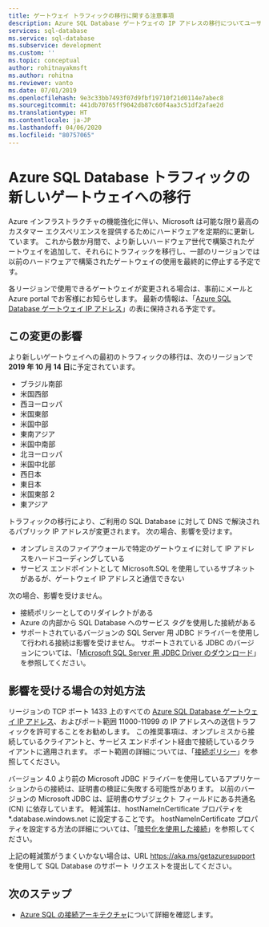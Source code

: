 ```yaml
---
title: ゲートウェイ トラフィックの移行に関する注意事項
description: Azure SQL Database ゲートウェイの IP アドレスの移行についてユーザーにお知らせする記事です
services: sql-database
ms.service: sql-database
ms.subservice: development
ms.custom: ''
ms.topic: conceptual
author: rohitnayakmsft
ms.author: rohitna
ms.reviewer: vanto
ms.date: 07/01/2019
ms.openlocfilehash: 9e3c33bb7493f07d9fbf19710f21d0114e7abec8
ms.sourcegitcommit: 441db70765ff9042db87c60f4aa3c51df2afae2d
ms.translationtype: HT
ms.contentlocale: ja-JP
ms.lasthandoff: 04/06/2020
ms.locfileid: "80757065"
---
```

# <a name="azure-sql-database-traffic-migration-to-newer-gateways"></a>Azure SQL Database トラフィックの新しいゲートウェイへの移行

Azure インフラストラクチャの機能強化に伴い、Microsoft は可能な限り最高のカスタマー エクスペリエンスを提供するためにハードウェアを定期的に更新しています。 これから数か月間で、より新しいハードウェア世代で構築されたゲートウェイを追加して、それらにトラフィックを移行し、一部のリージョンでは以前のハードウェアで構築されたゲートウェイの使用を最終的に停止する予定です。  

各リージョンで使用できるゲートウェイが変更される場合は、事前にメールと Azure portal でお客様にお知らせします。 最新の情報は、「[Azure SQL Database ゲートウェイ IP アドレス](sql-database-connectivity-architecture.md#azure-sql-database-gateway-ip-addresses)」の表に保持される予定です。

## <a name="impact-of-this-change"></a>この変更の影響

より新しいゲートウェイへの最初のトラフィックの移行は、次のリージョンで **2019 年 10 月 14 日**に予定されています。
- ブラジル南部
- 米国西部
- 西ヨーロッパ
- 米国東部
- 米国中部
- 東南アジア
- 米国中南部
- 北ヨーロッパ
- 米国中北部
- 西日本
- 東日本
- 米国東部 2
- 東アジア

トラフィックの移行により、ご利用の SQL Database に対して DNS で解決されるパブリック IP アドレスが変更されます。
次の場合、影響を受けます。
- オンプレミスのファイアウォールで特定のゲートウェイに対して IP アドレスをハードコーディングしている
- サービス エンドポイントとして Microsoft.SQL を使用しているサブネットがあるが、ゲートウェイ IP アドレスと通信できない

次の場合、影響を受けません。
- 接続ポリシーとしてのリダイレクトがある
- Azure の内部から SQL Database へのサービス タグを使用した接続がある
- サポートされているバージョンの SQL Server 用 JDBC ドライバーを使用して行われる接続は影響を受けません。 サポートされている JDBC のバージョンについては、「[Microsoft SQL Server 用 JDBC Driver のダウンロード](/sql/connect/jdbc/download-microsoft-jdbc-driver-for-sql-server)」を参照してください。

## <a name="what-to-do-you-do-if-youre-affected"></a>影響を受ける場合の対処方法

リージョンの TCP ポート 1433 上のすべての [Azure SQL Database ゲートウェイ IP アドレス](sql-database-connectivity-architecture.md#azure-sql-database-gateway-ip-addresses)、およびポート範囲 11000-11999 の IP アドレスへの送信トラフィックを許可することをお勧めします。 この推奨事項は、オンプレミスから接続しているクライアントと、サービス エンドポイント経由で接続しているクライアントに適用されます。 ポート範囲の詳細については、「[接続ポリシー](sql-database-connectivity-architecture.md#connection-policy)」を参照してください。

バージョン 4.0 より前の Microsoft JDBC ドライバーを使用しているアプリケーションからの接続は、証明書の検証に失敗する可能性があります。 以前のバージョンの Microsoft JDBC は、証明書のサブジェクト フィールドにある共通名 (CN) に依存しています。 軽減策は、hostNameInCertificate プロパティを *.database.windows.net に設定することです。 hostNameInCertificate プロパティを設定する方法の詳細については、「[暗号化を使用した接続](/sql/connect/jdbc/connecting-with-ssl-encryption)」を参照してください。

上記の軽減策がうまくいかない場合は、URL https://aka.ms/getazuresupport を使用して SQL Database のサポート リクエストを提出してください。

## <a name="next-steps"></a>次のステップ

- [Azure SQL の接続アーキテクチャ](sql-database-connectivity-architecture.md)について詳細を確認します。
